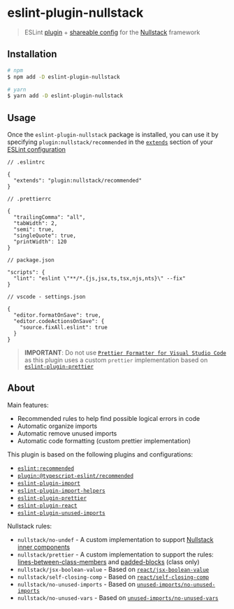 # eslint-plugin-nullstack

> ESLint [plugin](https://eslint.org/docs/latest/developer-guide/working-with-plugins) + [shareable config](https://eslint.org/docs/latest/developer-guide/shareable-configs) for the [Nullstack](https://nullstack.app) framework

## Installation

```sh
# npm
$ npm add -D eslint-plugin-nullstack

# yarn
$ yarn add -D eslint-plugin-nullstack
```

## Usage

Once the `eslint-plugin-nullstack` package is installed, you can use it by specifying `plugin:nullstack/recommended` in the [`extends`](https://eslint.org/docs/latest/user-guide/configuring/configuration-files#extending-configuration-files) section of your [ESLint configuration](http://eslint.org/docs/user-guide/configuring)

```jsonc
// .eslintrc

{
  "extends": "plugin:nullstack/recommended"
}
```

```jsonc
// .prettierrc

{
  "trailingComma": "all",
  "tabWidth": 2,
  "semi": true,
  "singleQuote": true,
  "printWidth": 120
}
```

```jsonc
// package.json

"scripts": {
  "lint": "eslint \"**/*.{js,jsx,ts,tsx,njs,nts}\" --fix"
}
```

```jsonc
// vscode - settings.json

{
  "editor.formatOnSave": true,
  "editor.codeActionsOnSave": {
    "source.fixAll.eslint": true
  }
}
```

> **IMPORTANT**: Do not use [`Prettier Formatter for Visual Studio Code`](https://marketplace.visualstudio.com/items?itemName=esbenp.prettier-vscode) as this plugin uses a custom `prettier` implementation based on [`eslint-plugin-prettier`](https://github.com/prettier/eslint-plugin-prettier)

## About

Main features:

- Recommended rules to help find possible logical errors in code
- Automatic organize imports
- Automatic remove unused imports
- Automatic code formatting (custom prettier implementation)

This plugin is based on the following plugins and configurations:

- [`eslint:recommended`](http://eslint.org/docs/rules)
- [`plugin:@typescript-eslint/recommended`](https://typescript-eslint.io/docs)
- [`eslint-plugin-import`](https://github.com/import-js/eslint-plugin-import)
- [`eslint-plugin-import-helpers`](https://github.com/Tibfib/eslint-plugin-import-helpers)
- [`eslint-plugin-prettier`](https://github.com/prettier/eslint-plugin-prettier)
- [`eslint-plugin-react`](https://github.com/jsx-eslint/eslint-plugin-react)
- [`eslint-plugin-unused-imports`](https://github.com/sweepline/eslint-plugin-unused-imports)

Nullstack rules:

- `nullstack/no-undef` - A custom implementation to support [Nullstack inner components](https://nullstack.app/stateful-components#inner-components)
- `nullstack/prettier` - A custom implementation to support the rules: [lines-between-class-members](https://eslint.org/docs/latest/rules/lines-between-class-members) and [padded-blocks](https://eslint.org/docs/latest/rules/padded-blocks) (class only)
- `nullstack/jsx-boolean-value` - Based on [`react/jsx-boolean-value`](https://github.com/jsx-eslint/eslint-plugin-react/blob/master/docs/rules/jsx-boolean-value.md)
- `nullstack/self-closing-comp` - Based on [`react/self-closing-comp`](https://github.com/jsx-eslint/eslint-plugin-react/blob/master/docs/rules/self-closing-comp.md)
- `nullstack/no-unused-imports` - Based on [`unused-imports/no-unused-imports`](https://github.com/sweepline/eslint-plugin-unused-imports)
- `nullstack/no-unused-vars` - Based on [`unused-imports/no-unused-vars`](https://github.com/sweepline/eslint-plugin-unused-imports)
